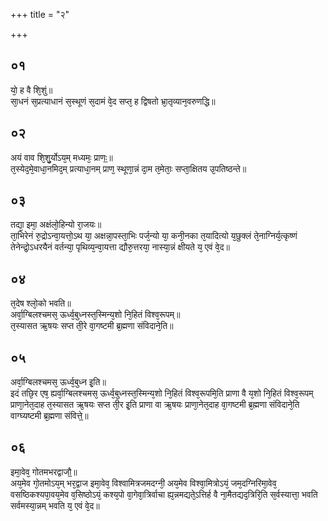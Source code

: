 +++
title = "२"

+++
## ०१
यो᳘ ह वै शि᳘शुं॥  
सा᳘धनं स᳘प्रत्याधानं स᳘स्थूणं स᳘दामं वे᳘द सप्त᳘ ह द्विषतो भ्रा᳘तृव्यान᳘वरुणद्धि॥  
## ०२
अयं वाव शि᳘शु᳘र्योऽय᳘म् मध्यमः᳘ प्राणः᳟॥  
त᳘स्येद᳘मे᳘वाधा᳘नमिद᳘म् प्रत्याधा᳘नम् प्राण᳘ स्थूणा᳘न्नं दा᳘म त᳘मेताः᳘ सप्ता᳘क्षितय उ᳘पतिष्ठन्ते॥  
## ०३
तद्या᳘ इमा᳘ अक्षंलो᳘हिन्यो रा᳘जयः॥  
ता᳘भिरेनं रु᳘द्रोऽन्वा᳘यत्तो᳘ऽथ या᳘ अक्षन्ना᳘पस्ता᳘भिः पर्ज᳘न्यो या᳘ कनी᳘नका त᳘यादित्यो य᳘छुक्लं ते᳘नाग्निर्य᳘त्कृष्णं तेनेन्द्रो᳘ऽधरयैनं वर्तन्या᳘ पृथिव्य᳘न्वा᳘यत्ता द्यौरु᳘त्तरया᳘ नास्या᳘न्नं क्षीयते य᳘ एवं वे᳘द॥  
## ०४
त᳘देष श्लो᳘को भवति॥  
अर्वा᳘ग्बिलश्चमस᳘ ऊर्ध्व᳘बुध्नस्त᳘स्मिन्य᳘शो नि᳘हितं विश्व᳘रूपम्॥  
त᳘स्यासत ऋ᳘षयः सप्त ती᳘रे वा᳘गष्टमी ब्र᳘ह्मणा संविदाने᳘ति॥  
## ०५
अर्वा᳘ग्बिलश्चमस᳘ ऊर्ध्व᳘बुध्न इ᳘ति॥  
इदं तछि᳘र एष᳘ ह्यर्वा᳘ग्बिलश्चमस᳘ ऊर्ध्व᳘बुध्नस्त᳘स्मिन्य᳘शो नि᳘हितं विश्व᳘रूपमि᳘ति प्राणा वै य᳘शो नि᳘हितं विश्व᳘रूपम् प्राणा᳘नेत᳘दाह त᳘स्यासत ऋ᳘षयः सप्त ती᳘र इ᳘ति प्राणा वा ऋ᳘षयः प्राणा᳘नेत᳘दाह वा᳘गष्टमी ब्र᳘ह्मणा संविदाने᳘ति वाग्घ्यष्टमी ब्र᳘ह्मणा संवित्ते᳟॥  
## ०६
इमा᳘वेव᳘ गोतमभरद्वाजौ᳟॥  
अय᳘मेव गो᳘तमोऽय᳘म् भर᳘द्वाज इमा᳘वेव᳘ विश्वामित्रजमदग्नी᳘ अय᳘मेव विश्वा᳘मित्रोऽयं᳘ जम᳘दग्निरिमा᳘वेव᳘ वसष्ठिकश्यपा᳘वय᳘मेव व᳘सिष्ठोऽयं᳘ कश्य᳘पो वा᳘गेवा᳘त्रिर्वाचा ह्य᳘न्नमद्यते᳘ऽत्तिर्ह वै ना᳘मैतद्यद᳘त्रिरि᳘ति स᳘र्वस्यात्ता᳘ भवति सर्वमस्या᳘न्नम् भवति य᳘ एवं वे᳘द॥  